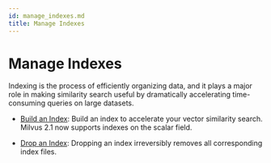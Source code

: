 ```yaml
---
id: manage_indexes.md
title: Manage Indexes
---
```


# Manage Indexes

Indexing is the process of efficiently organizing data, and it plays a major role in making similarity search useful by dramatically accelerating time-consuming queries on large datasets.

- [Build an Index](build_index.md): Build an index to accelerate your vector similarity search. Milvus 2.1 now supports indexes on the scalar field.

- [Drop an Index](drop_index.md): Dropping an index irreversibly removes all corresponding index files.
